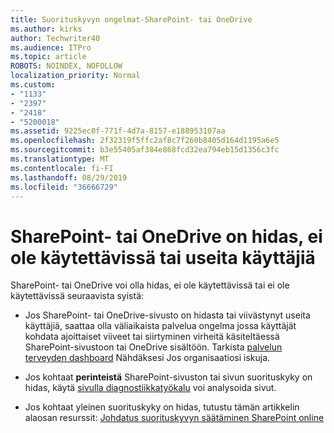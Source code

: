 ```yaml
---
title: Suorituskyvyn ongelmat-SharePoint- tai OneDrive
ms.author: kirks
author: Techwriter40
ms.audience: ITPro
ms.topic: article
ROBOTS: NOINDEX, NOFOLLOW
localization_priority: Normal
ms.custom:
- "1133"
- "2397"
- "2418"
- "5200018"
ms.assetid: 9225ec0f-771f-4d7a-8157-e188953107aa
ms.openlocfilehash: 2f32319f5ffc2af8c7f260b8405d164d1195a6e5
ms.sourcegitcommit: b3e55405af384e868fcd32ea794eb15d1356c3fc
ms.translationtype: MT
ms.contentlocale: fi-FI
ms.lasthandoff: 08/29/2019
ms.locfileid: "36666729"
---
```

# <a name="sharepoint-or-onedrive-slow-inaccessible-or-unavailable-for-multiple-users"></a>SharePoint- tai OneDrive on hidas, ei ole käytettävissä tai useita käyttäjiä

SharePoint- tai OneDrive voi olla hidas, ei ole käytettävissä tai ei ole käytettävissä seuraavista syistä:
  
- Jos SharePoint- tai OneDrive-sivusto on hidasta tai viivästynyt useita käyttäjiä, saattaa olla väliaikaista palvelua ongelma jossa käyttäjät kohdata ajoittaiset viiveet tai siirtyminen virheitä käsiteltäessä SharePoint-sivustoon tai OneDrive sisältöön. Tarkista [palvelun terveyden dashboard](https://admin.microsoft.com/AdminPortal/Home#/servicehealth) Nähdäksesi Jos organisaatiosi iskuja.
  
- Jos kohtaat **perinteistä** SharePoint-sivuston tai sivun suorituskyky on hidas, käytä [sivulla diagnostiikkatyökalu](https://aka.ms/perftool) voi analysoida sivut.
  
- Jos kohtaat yleinen suorituskyky on hidas, tutustu tämän artikkelin alaosan resurssit: [Johdatus suorituskyvyn säätäminen SharePoint online](https://go.microsoft.com/fwlink/?linkid=2024334)
  